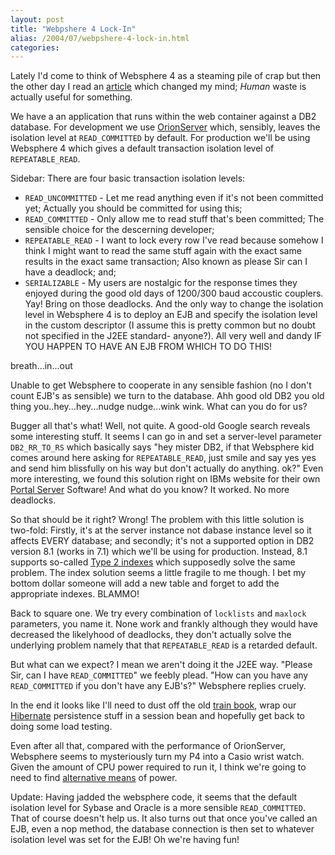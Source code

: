 ```yaml
---
layout: post
title: "Webpshere 4 Lock-In"
alias: /2004/07/webpshere-4-lock-in.html
categories:
---
```

Lately I'd come to think of Websphere 4 as a steaming pile of crap but then the other day I read an [article](http://www.newscientist.com/news/news.jsp?id=ns99993512) which changed my mind; _Human_ waste is actually useful for something.

We have a an application that runs within the web container against a DB2 database. For development we use [OrionServer](http://www.orionserver.com) which, sensibly, leaves the isolation level at `READ_COMMITTED` by default. For production we'll be using Websphere 4  which gives a default transaction isolation level of `REPEATABLE_READ`.

Sidebar: There are four basic transaction isolation levels:

* `READ_UNCOMMITTED` - Let me read anything even if it's not been committed yet; Actually you should be committed for using this;
* `READ_COMMITTED` - Only allow me to read stuff that's been committed; The sensible choice for the descerning developer;
* `REPEATABLE_READ` - I want to lock every row I've read because somehow I think I might want to read the same stuff again with the exact same results in the exact same transaction; Also known as please Sir can I have a deadlock; and;
* `SERIALIZABLE` - My users are nostalgic for the response times they enjoyed during the good old days of 1200/300 baud accoustic couplers.
Yay! Bring on those deadlocks. And the only way to change the isolation level in Websphere 4 is to deploy an EJB and specify the isolation level in the custom descriptor (I assume this is pretty common but no doubt not specified in the J2EE standard- anyone?). All very well and dandy IF YOU HAPPEN TO HAVE AN EJB FROM WHICH TO DO THIS!

 breath...in...out

Unable to get Websphere to cooperate in any sensible fashion (no I don't count EJB's as sensible) we turn to the database. Ahh good old DB2 you old thing you..hey...hey...nudge nudge...wink wink. What can you do for us?

Bugger all that's what! Well, not quite. A good-old Google search reveals some interesting stuff. It seems I can go in and set a server-level parameter `DB2_RR_TO_RS` which basically says "hey mister DB2, if that Websphere kid comes around here asking for `REPEATABLE_READ`, just smile and say yes yes and send him blissfully on his way but don't actually do anything. ok?" Even more interesting, we found this solution right on IBMs website for their own [Portal Server](http://www-306.ibm.com/software/genservers/portal/library/enable411/InfoCenter/wps/release_notes.html) Software! And what do you know? It worked. No more deadlocks.

So that should be it right? Wrong! The problem with this little solution is two-fold: Firstly, it's at the server instance not dabase instance level so it affects EVERY database; and secondly; it's not a supported option in DB2 version 8.1 (works in 7.1) which we'll be  using for production. Instead, 8.1 supports so-called [Type 2 indexes](http://www-306.ibm.com/cgi-bin/db2www/data/db2/udb/winos2unix/support/document.d2w/report?fn=db2e0db2e066.htm) which supposedly solve the same problem. The index solution seems a little fragile to me though. I bet my bottom dollar someone will add a new table and forget to add the appropriate indexes. BLAMMO!

Back to square one. We try every combination of `locklists` and `maxlock` parameters, you name it. None work and frankly although they would have decreased the likelyhood of deadlocks, they don't actually solve the underlying problem namely that that `REPEATABLE_READ` is a retarded default.

But what can we expect? I mean we aren't doing it the J2EE way. "Please Sir, can I have `READ_COMMITTED`" we feebly plead. "How can you have any `READ_COMMITTED` if you don't have any EJB's?" Websphere replies cruely.

In the end it looks like I'll need to dust off the old [train book](http://www.amazon.com/exec/obidos/tg/detail/-/0596002262/104-0733478-6224731?v=glance), wrap our [Hibernate](http://www.hibernate.org) persistence stuff in a session bean and hopefully get back to doing some load testing.

Even after all that, compared with the performance of OrionServer, Websphere seems to mysteriously turn my P4 into a Casio wrist watch. Given the amount of CPU power required to run it, I think we're going to need to find [alternative means](http://www.newscientist.com/news/news.jsp?id=ns99994761) of power.

Update: Having jadded the websphere code, it seems that the default isolation level for Sybase and Oracle is a more sensible `READ_COMMITTED`. That of course doesn't help us. It also turns out that once you've called an EJB, even a nop method, the database connection is then set to whatever isolation level was set for the EJB! Oh we're having fun!
